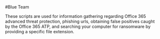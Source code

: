 #Blue Team

These scripts are used for information gathering regarding Office 365 advanced threat protection, phishing urls, obtaining false positives caught by the Office 365 ATP, and searching your computer for ransomware by providing a specific file extension. 
